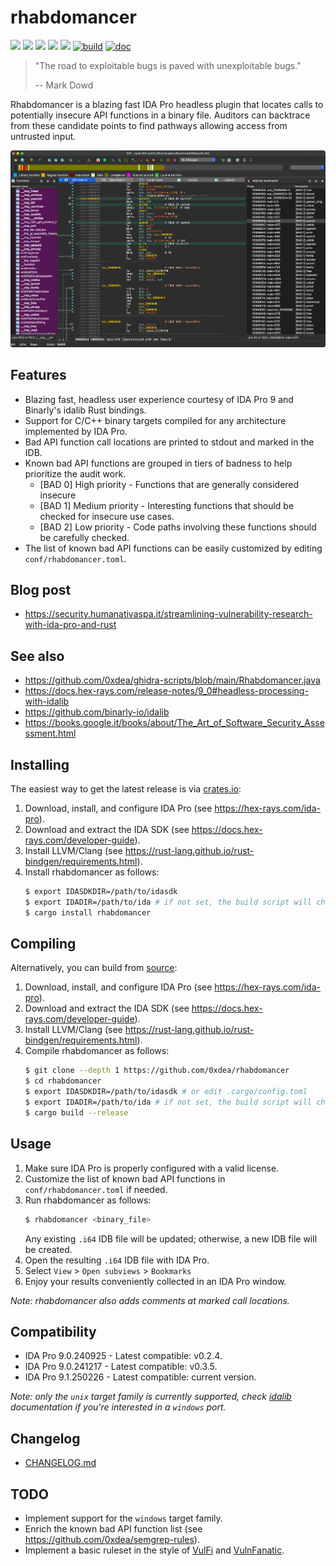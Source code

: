# rhabdomancer

[![](https://img.shields.io/github/stars/0xdea/rhabdomancer.svg?style=flat&color=yellow)](https://github.com/0xdea/rhabdomancer)
[![](https://img.shields.io/crates/v/rhabdomancer?style=flat&color=green)](https://crates.io/crates/rhabdomancer)
[![](https://img.shields.io/crates/d/rhabdomancer?style=flat&color=red)](https://crates.io/crates/rhabdomancer)
[![](https://img.shields.io/badge/twitter-%400xdea-blue.svg)](https://twitter.com/0xdea)
[![](https://img.shields.io/badge/mastodon-%40raptor-purple.svg)](https://infosec.exchange/@raptor)
[![build](https://github.com/0xdea/rhabdomancer/actions/workflows/build.yml/badge.svg)](https://github.com/0xdea/rhabdomancer/actions/workflows/build.yml)
[![doc](https://github.com/0xdea/rhabdomancer/actions/workflows/doc.yml/badge.svg)](https://github.com/0xdea/rhabdomancer/actions/workflows/doc.yml)

> "The road to exploitable bugs is paved with unexploitable bugs."
>
> -- Mark Dowd

Rhabdomancer is a blazing fast IDA Pro headless plugin that locates calls to potentially insecure API functions in
a binary file. Auditors can backtrace from these candidate points to find pathways allowing access from untrusted input.

![](https://raw.githubusercontent.com/0xdea/rhabdomancer/master/.img/screen01.png)

## Features

* Blazing fast, headless user experience courtesy of IDA Pro 9 and Binarly's idalib Rust bindings.
* Support for C/C++ binary targets compiled for any architecture implemented by IDA Pro.
* Bad API function call locations are printed to stdout and marked in the IDB.
* Known bad API functions are grouped in tiers of badness to help prioritize the audit work.
    * [BAD 0] High priority - Functions that are generally considered insecure
    * [BAD 1] Medium priority - Interesting functions that should be checked for insecure use cases.
    * [BAD 2] Low priority - Code paths involving these functions should be carefully checked.
* The list of known bad API functions can be easily customized by editing `conf/rhabdomancer.toml`.

## Blog post

* <https://security.humanativaspa.it/streamlining-vulnerability-research-with-ida-pro-and-rust>

## See also

* <https://github.com/0xdea/ghidra-scripts/blob/main/Rhabdomancer.java>
* <https://docs.hex-rays.com/release-notes/9_0#headless-processing-with-idalib>
* <https://github.com/binarly-io/idalib>
* <https://books.google.it/books/about/The_Art_of_Software_Security_Assessment.html>

## Installing

The easiest way to get the latest release is via [crates.io](https://crates.io/crates/rhabdomancer):

1. Download, install, and configure IDA Pro (see <https://hex-rays.com/ida-pro>).
2. Download and extract the IDA SDK (see <https://docs.hex-rays.com/developer-guide>).
3. Install LLVM/Clang (see <https://rust-lang.github.io/rust-bindgen/requirements.html>).
4. Install rhabdomancer as follows:
    ```sh
    $ export IDASDKDIR=/path/to/idasdk
    $ export IDADIR=/path/to/ida # if not set, the build script will check common locations
    $ cargo install rhabdomancer
    ```

## Compiling

Alternatively, you can build from [source](https://github.com/0xdea/rhabdomancer):

1. Download, install, and configure IDA Pro (see <https://hex-rays.com/ida-pro>).
2. Download and extract the IDA SDK (see <https://docs.hex-rays.com/developer-guide>).
3. Install LLVM/Clang (see <https://rust-lang.github.io/rust-bindgen/requirements.html>).
4. Compile rhabdomancer as follows:
    ```sh
    $ git clone --depth 1 https://github.com/0xdea/rhabdomancer
    $ cd rhabdomancer
    $ export IDASDKDIR=/path/to/idasdk # or edit .cargo/config.toml
    $ export IDADIR=/path/to/ida # if not set, the build script will check common locations
    $ cargo build --release
    ```

## Usage

1. Make sure IDA Pro is properly configured with a valid license.
2. Customize the list of known bad API functions in `conf/rhabdomancer.toml` if needed.
3. Run rhabdomancer as follows:
    ```sh
    $ rhabdomancer <binary_file>
    ```
   Any existing `.i64` IDB file will be updated; otherwise, a new IDB file will be created.
4. Open the resulting `.i64` IDB file with IDA Pro.
5. Select `View` > `Open subviews` > `Bookmarks`
6. Enjoy your results conveniently collected in an IDA Pro window.

*Note: rhabdomancer also adds comments at marked call locations.*

## Compatibility

* IDA Pro 9.0.240925 - Latest compatible: v0.2.4.
* IDA Pro 9.0.241217 - Latest compatible: v0.3.5.
* IDA Pro 9.1.250226 - Latest compatible: current version.

*Note: only the `unix` target family is currently supported, check [idalib](https://github.com/binarly-io/idalib)
documentation if you're interested in a `windows` port.*

## Changelog

* [CHANGELOG.md](CHANGELOG.md)

## TODO

* Implement support for the `windows` target family.
* Enrich the known bad API function list (see <https://github.com/0xdea/semgrep-rules>).
* Implement a basic ruleset in the style of [VulFi](https://github.com/Accenture/VulFi)
  and [VulnFanatic](https://github.com/Martyx00/VulnFanatic).
